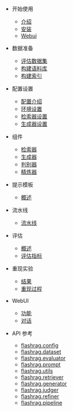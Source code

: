 * 开始使用
    * [介绍](zh-cn/get_started/introduction.md)
    * [安装](zh-cn/get_started/installation.md)
    * [Webui](zh-cn/get_started/webui.md)

* 数据准备
    * [评估数据集](zh-cn/data_preparation/evaluation-datasets.md)
    * [构建语料库](zh-cn/data_preparation/build-corpus.md)
    * [构建索引](zh-cn/data_preparation/build-index.md)

* 配置设置
    * [配置介绍](zh-cn/configuration/config-setting.md)
    * [环境设置](zh-cn/configuration/basic-settings.md)
    * [检索器设置](zh-cn/configuration/retriever-settings.md)
    * [生成器设置](zh-cn/configuration/generator-settings.md)

* 组件
    * [检索器](zh-cn/component/retriever.md)
    * [生成器](zh-cn/component/generator.md)
    * [判别器](zh-cn/component/judger.md)
    * [精炼器](zh-cn/component/refiner.md)

* 提示模板
    * [概述](zh-cn/prompt-template.md)

* 流水线
    * [流水线](zh-cn/pipeline.md)

* 评估
    * [概述](zh-cn/evaluation.md)
    * [评估指标](zh-cn/evaluation-metrics.md)

* 重现实验
    * [结果](zh-cn/results.md)
    * [重现过程](zh-cn/reproduce-process.md)

* WebUI
    * [功能](zh-cn/webui-intro.md)
    * [对话](zh-cn/webui-chat.md)
    
* API 参考
    * [flashrag.config](zh-cn/flashrag.config.md)
    * [flashrag.dataset](zh-cn/flashrag.dataset.md)
    * [flashrag.evaluator](zh-cn/flashrag.evaluator.md)
    * [flashrag.prompt](zh-cn/flashrag.prompt.md)
    * [flashrag.utils](zh-cn/flashrag.utils.md)
    * [flashrag.retriever](zh-cn/flashrag.retriever.md)
    * [flashrag.generator](zh-cn/flashrag.generator.md)
    * [flashrag.judger](zh-cn/flashrag.judger.md)
    * [flashrag.refiner](zh-cn/flashrag.refiner.md)
    * [flashrag.pipeline](zh-cn/flashrag.pipeline.md)
    